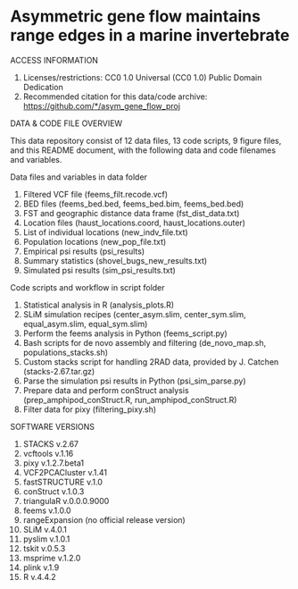# Asymmetric gene flow maintains range edges in a marine invertebrate

ACCESS INFORMATION
1. Licenses/restrictions: CC0 1.0 Universal (CC0 1.0) Public Domain Dedication
2. Recommended citation for this data/code archive: https://github.com/*/asym_gene_flow_proj

DATA & CODE FILE OVERVIEW

This data repository consist of 12 data files, 13 code scripts, 9 figure files, and this README document, with the following data and code filenames and variables.

Data files and variables in data folder
1. Filtered VCF file (feems_filt.recode.vcf)
2. BED files (feems_bed.bed, feems_bed.bim, feems_bed.bed)
3. FST and geographic distance data frame (fst_dist_data.txt)
4. Location files (haust_locations.coord, haust_locations.outer)
5. List of individual locations (new_indv_file.txt)
6. Population locations (new_pop_file.txt)
7. Empirical psi results (psi_results)
8. Summary statistics (shovel_bugs_new_results.txt)
9. Simulated psi results (sim_psi_results.txt)

Code scripts and workflow in script folder
1. Statistical analysis in R (analysis_plots.R)
2. SLiM simulation recipes (center_asym.slim, center_sym.slim, equal_asym.slim, equal_sym.slim)
3. Perform the feems analysis in Python (feems_script.py)
4. Bash scripts for de novo assembly and filtering (de_novo_map.sh, populations_stacks.sh)
5. Custom stacks script for handling 2RAD data, provided by J. Catchen (stacks-2.67.tar.gz)
6. Parse the simulation psi results in Python (psi_sim_parse.py)
7. Prepare data and perform conStruct analysis (prep_amphipod_conStruct.R, run_amphipod_conStruct.R)
8. Filter data for pixy (filtering_pixy.sh)

SOFTWARE VERSIONS
1. STACKS v.2.67
2. vcftools v.1.16
3. pixy v.1.2.7.beta1
4. VCF2PCACluster v.1.41
5. fastSTRUCTURE v.1.0
6. conStruct v.1.0.3
7. triangulaR v.0.0.0.9000
8. feems v.1.0.0
9. rangeExpansion (no official release version)
10. SLiM v.4.0.1
11. pyslim v.1.0.1
12. tskit v.0.5.3
13. msprime v.1.2.0
14. plink v.1.9
15. R v.4.4.2
